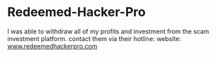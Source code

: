 # Redeemed-Hacker-Pro
 I was able to withdraw all of my profits and investment from the scam investment platform. contact them via their hotline: website: www.redeemedhackerpro.com
